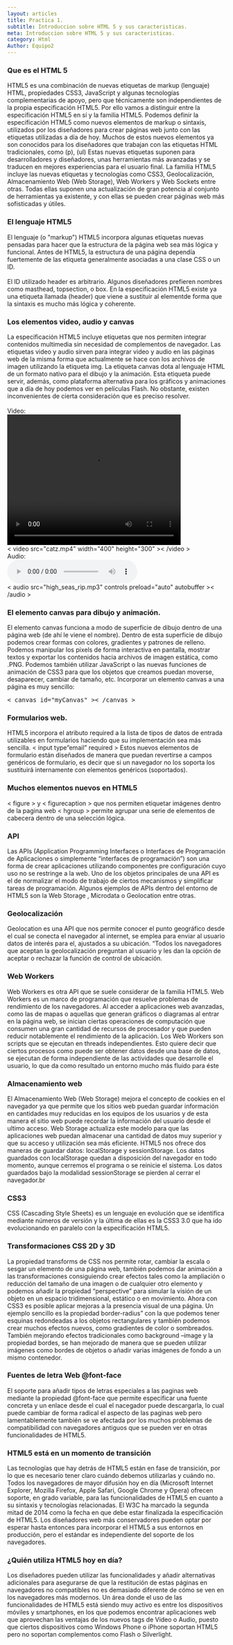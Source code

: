 ```yaml
---
layout: articles
title: Practica 1.
subtitle: Introduccion sobre HTML 5 y sus caracteristicas.
meta: Introduccion sobre HTML 5 y sus caracteristicas.
category: Html
Author: Equipo2
---
```


<h3>Que es el HTML 5</h3>
<p>HTML5 es una combinación de nuevas etiquetas de markup (lenguaje) HTML, propiedades CSS3, JavaScript y algunas tecnologías complementarias de apoyo, pero que técnicamente son independientes de la propia especificación HTML5. Por ello vamos a distinguir entre la especificación HTML5 en sí y la familia HTML5. Podemos definir la especificación HTML5 como nuevos elementos de markup o sintaxis, utilizados por los diseñadores para crear páginas web junto con las etiquetas utilizadas a día de hoy. Muchos de estos nuevos elementos ya son conocidos para los diseñadores que trabajan con las etiquetas HTML tradicionales, como (p), (ul)  Estas nuevas etiquetas suponen para desarrolladores y 	diseñadores, unas herramientas más avanzadas y se traducen en mejores experiencias para el usuario final. La familia HTML5 incluye las nuevas etiquetas y tecnologías como CSS3, Geolocalización, Almacenamiento Web (Web Storage), Web Workers y Web Sockets entre otras. Todas ellas suponen una actualización de gran potencia al conjunto de herramientas ya existente, y con ellas se pueden crear páginas web más sofisticadas y útiles.</p>

<h3>El lenguaje HTML5</h3>
<p>El lenguaje (o "markup") HTML5 incorpora algunas etiquetas nuevas pensadas para hacer que la estructura de la página web sea más lógica y funcional. Antes de HTML5, la estructura de una página dependía fuertemente de las etiqueta generalmente asociadas a una clase CSS o un ID. 
<br><br>
El ID utilizado header es arbitrario. Algunos diseñadores prefieren nombres como masthead, topsection, o box. En la especificación HTML5 existe ya una etiqueta llamada (header) que viene a sustituir al elementde forma que la sintaxis es mucho más lógica y coherente.</p>

<h3>Los elementos video, audio y canvas</h3>
<p>La especificación HTML5 incluye etiquetas que nos permiten integrar contenidos multimedia sin necesidad de complementos de navegador. Las etiquetas video y audio sirven para integrar video y audio en las páginas web de la misma forma que actualmente se hace con los archivos de imagen utilizando la etiqueta img. La etiqueta canvas dota al lenguaje HTML de un formato nativo para el dibujo y la animación. Esta etiqueta puede servir, además, como plataforma alternativa para los gráficos y animaciones que a día de hoy podemos ver en películas Flash. No obstante, existen inconvenientes de cierta consideración que es preciso resolver. 
<br><br>
Video:<br>
	<video width="400" height="300" autoplay>
		<source src="../../../../img/cont/rubik.mp4" type="video/mp4">
	</video>
<br>< video src="catz.mp4" width="400" height="300" >< /video >
<br>
Audio:<br>
<audio src="../../../../img/cont/TwentyEight.m4a" controls preload="auto" autobuffer></audio>
<br>< audio src="high_seas_rip.mp3" controls preload="auto" autobuffer >< /audio >
<br>
</p>

<h3>El elemento canvas para dibujo y animación.</h3>
<p>El elemento canvas funciona a modo de superficie de dibujo dentro de una página web (de ahí le viene el nombre). Dentro de esta superficie de dibujo podemos crear formas con colores, gradientes y patrones de relleno. Podemos manipular los pixels de forma interactiva en pantalla, mostrar textos y exportar los contenidos hacia archivos de imagen estática, como .PNG. Podemos también utilizar JavaScript o las nuevas funciones de animación de CSS3 para que los objetos que creamos puedan moverse, desaparecer, cambiar de tamaño, etc. Incorporar un elemento canvas a una página es muy sencillo:<br>
<pre>< canvas id="myCanvas" >< /canvas ><canvas id="myCanvas"></canvas></pre>
</p>

<h3>Formularios web.</h3>
<p>HTML5 incorpora el atributo required a la lista de tipos de datos de entrada utilizables en formularios haciendo que su implementación sea más sencilla. < input type”email” required > Estos nuevos elementos de formulario están diseñados de manera que puedan revertirse a campos genéricos de formulario, es decir que si un navegador no los soporta los sustituirá internamente con elementos genéricos (soportados).</p>

<h3>Muchos elementos nuevos en HTML5</h3>
<p>< figure > y < figurecaption > que nos permiten etiquetar imágenes dentro de la pagina web < hgroup > permite agrupar una serie de elementos de cabecera dentro de una selección lógica.</p>

<h3>API</h3>
<p>Las APIs (Application Programming Interfaces o Interfaces de Programación de Aplicaciones o simplemente “interfaces de programación”) son una forma de crear aplicaciones utilizando componentes pre configuración cuyo uso no se restringe a la web. Uno de los objetos principales de una API es el de normalizar el modo de trabajo de ciertos mecanismos y simplificar tareas de programación. Algunos ejemplos de APIs dentro del entorno de HTML5 son la Web Storage , Microdata o Geolocation entre otras.</p>
<h3>Geolocalización</h3>
<p>Geolocation es una API que nos permite conocer el punto geográfico desde el cual se conecta el navegador al internet, se emplea para enviar al usuario datos de interés para el, ajustados a su ubicación. “Todos los navegadores que aceptan la geolocalización preguntan al usuario y les dan la opción de aceptar o rechazar la función de control de ubicación.</p>

<h3>Web Workers</h3>
<p>Web Workers es otra API que se suele considerar de la familia HTML5. Web Workers es un marco de programación que resuelve problemas de rendimiento de los navegadores. Al acceder a aplicaciones web avanzadas, como las de mapas o aquellas que generan gráficos o diagramas al entrar en la página web, se inician ciertas operaciones de computación que consumen una gran cantidad de recursos de procesador y que pueden reducir notablemente el rendimiento de la aplicación. Los Web Workers son scripts que se ejecutan en threads independientes. Esto quiere decir que ciertos procesos como puede ser obtener datos desde una base de datos, se ejecutan de forma independiente de las actividades que desarrolle el usuario, lo que da como resultado un entorno mucho más fluido para éste</p>

<h3>Almacenamiento web</h3>
<p>El Almacenamiento Web (Web Storage) mejora el concepto de cookies en el navegador ya que permite que los sitios web puedan guardar información en cantidades muy reducidas en los equipos de los usuarios y de esta manera el sitio web puede recordar la información del usuario desde el ultimo acceso. Web Storage actualiza este modelo para que las aplicaciones web puedan almacenar una cantidad de datos muy superior y que su acceso y utilización sea más eficiente. HTML5 nos ofrece dos maneras de guardar datos: localStorage y sessionStorage. Los datos guardados con localStorage quedan a disposición del navegador en todo momento, aunque cerremos el programa o se reinicie el sistema. Los datos guardados bajo la modalidad sessionStorage se pierden al cerrar el navegador.br</p>

<h3>CSS3</h3>
<p>CSS (Cascading Style Sheets) es un lenguaje en evolución que se identifica mediante números de versión y la última de ellas es la CSS3 3.0 que ha ido evolucionando en paralelo con la especificación HTML5.</p>

<h3>Transformaciones CSS 2D y 3D</h3>
<p>La propiedad transforms de CSS nos permite rotar, cambiar la escala o sesgar un elemento de una página web, también podemos dar animación a las transformaciones consiguiendo crear efectos tales como la ampliación o reducción del tamaño de una imagen o de cualquier otro elemento y podemos añadir la propiedad “perspective” para simular la visión de un objeto en un espacio tridimensional, estático o en movimiento. Ahora con CSS3 es posible aplicar mejoras a la presencia visual de una página. Un ejemplo sencillo es la propiedad border-radius” con la que podemos tener esquinas redondeadas a los objetos rectangulares y también podemos crear muchos efectos nuevos, como gradientes de color o sombreados. También mejorando efectos tradicionales como background –image y la propiedad bordes, se han mejorado de manera que se pueden utilizar imágenes como bordes de objetos o añadir varias imágenes de fondo a un mismo contenedor.</p>

<h3>Fuentes de letra Web @font-face</h3>
<p>El soporte para añadir tipos de letras especiales a las paginas web mediante la propiedad @font-face que permite especificar una fuente concreta y un enlace desde el cual el nacegador puede descargarla, lo cual puede cambiar de forma radical el aspecto de las paginas web pero lamentablemente también se ve afectada por los muchos problemas de compatibilidad con navegadores antiguos que se pueden ver en otras funcionalidades de HTML5.</p>

<h3>HTML5 está en un momento de transición</h3>
<p>Las tecnologías que hay detrás de HTML5 están en fase de transición, por lo que es necesario tener claro cuándo debemos utilizarlas y cuándo no. Todos los navegadores de mayor difusión hoy en día (Microsoft Internet Explorer, Mozilla Firefox, Apple Safari, Google Chrome y Opera) ofrecen soporte, en grado variable, para las funcionalidades de HTML5 en cuanto a su sintaxis y tecnologías relacionadas. El W3C ha marcado la segunda mitad de 2014 como la fecha en que debe estar finalizada la especificación de HTML5. Los diseñadores web más conservadores pueden optar por esperar hasta entonces para incorporar el HTML5 a sus entornos en producción, pero el estándar es independiente del soporte de los navegadores.</p>

<h3>¿Quién utiliza HTML5 hoy en día?</h3>
<p>Los diseñadores pueden utilizar las funcionalidades y añadir alternativas adicionales para asegurarse de que la restitución de estas páginas en navegadores no compatibles no es demasiado diferente de cómo se ven en los navegadores más modernos. Un área donde el uso de las funcionalidades de HTML5 está siendo muy activo es entre los dispositivos móviles y smartphones, en los que podemos encontrar aplicaciones web que aprovechan las ventajas de los nuevos tags de Video o Audio, puesto que ciertos dispositivos como Windows Phone o iPhone soportan HTML5 pero no soportan complementos como Flash o Silverlight.</p>
